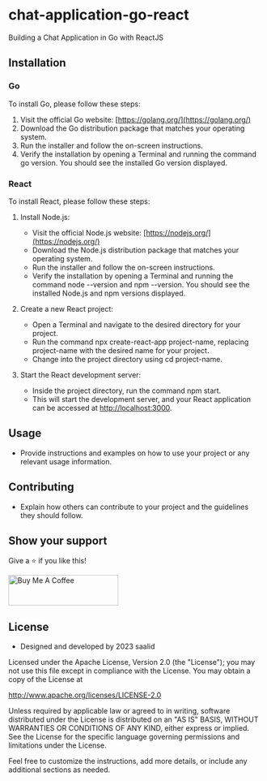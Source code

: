 # chat-application-go-react
Building a Chat Application in Go with ReactJS


## Installation

### Go

To install Go, please follow these steps:

1. Visit the official Go website: [https://golang.org/](https://golang.org/)
2. Download the Go distribution package that matches your operating system.
3. Run the installer and follow the on-screen instructions.
4. Verify the installation by opening a Terminal and running the command go version. You should see the installed Go version displayed.

### React

To install React, please follow these steps:

1. Install Node.js: 
   - Visit the official Node.js website: [https://nodejs.org/](https://nodejs.org/)
   - Download the Node.js distribution package that matches your operating system.
   - Run the installer and follow the on-screen instructions.
   - Verify the installation by opening a Terminal and running the command node --version and npm --version. You should see the installed Node.js and npm versions displayed.
   
2. Create a new React project: 
   - Open a Terminal and navigate to the desired directory for your project.
   - Run the command npx create-react-app project-name, replacing project-name with the desired name for your project.
   - Change into the project directory using cd project-name.

3. Start the React development server: 
   - Inside the project directory, run the command npm start.
   - This will start the development server, and your React application can be accessed at [http://localhost:3000](http://localhost:3000).

## Usage

- Provide instructions and examples on how to use your project or any relevant usage information.

## Contributing

- Explain how others can contribute to your project and the guidelines they should follow.
## Show your support

Give a ⭐ if you like this!

<a href="https://www.buymeacoffee.com/soumyajit4419" target="_blank"><img src="https://cdn.buymeacoffee.com/buttons/v2/default-violet.png" alt="Buy Me A Coffee" height= "60px" width= "217px" ></a>

## License

- Designed and developed by 2023 saalid

Licensed under the Apache License, Version 2.0 (the "License");
you may not use this file except in compliance with the License.
You may obtain a copy of the License at

   http://www.apache.org/licenses/LICENSE-2.0

Unless required by applicable law or agreed to in writing, software
distributed under the License is distributed on an "AS IS" BASIS,
WITHOUT WARRANTIES OR CONDITIONS OF ANY KIND, either express or implied.
See the License for the specific language governing permissions and
limitations under the License.


Feel free to customize the instructions, add more details, or include any additional sections as needed.
